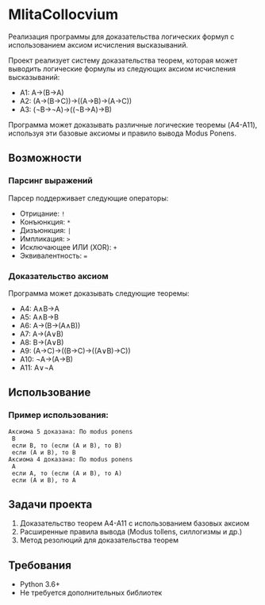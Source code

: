 # MlitaCollocvium
Реализация программы для доказательства логических формул с использованием аксиом исчисления высказываний.

Проект реализует систему доказательства теорем, которая может выводить логические формулы из следующих аксиом исчисления высказываний:

- A1: A→(B→A)
- A2: (A→(B→C))→((A→B)→(A→C))
- A3: (¬B→¬A)→((¬B→A)→B)

Программа может доказывать различные логические теоремы (A4-A11), используя эти базовые аксиомы и правило вывода Modus Ponens.

## Возможности

### Парсинг выражений

Парсер поддерживает следующие операторы:
- Отрицание: `!`
- Конъюнкция: `*`
- Дизъюнкция: `|`
- Импликация: `>`
- Исключающее ИЛИ (XOR): `+`
- Эквивалентность: `=`


### Доказательство аксиом

Программа может доказывать следующие теоремы:
- A4: A∧B→A
- A5: A∧B→B
- A6: A→(B→(A∧B))
- A7: A→(A∨B)
- A8: B→(A∨B)
- A9: (A→C)→((B→C)→((A∨B)→C))
- A10: ¬A→(A→B)
- A11: A∨¬A

## Использование

### Пример использования:
```
Аксиома 5 доказана: По modus ponens
 B 
 если B, то (если (A и B), то B) 
 если (A и B), то B
Аксиома 4 доказана: По modus ponens
 A 
 если A, то (если (A и B), то A) 
 если (A и B), то A
```

## Задачи проекта

1. Доказательство теорем A4-A11 с использованием базовых аксиом
2. Расширенные правила вывода (Modus tollens, силлогизмы и др.)
3. Метод резолюций для доказательства теорем

## Требования

- Python 3.6+
- Не требуется дополнительных библиотек
